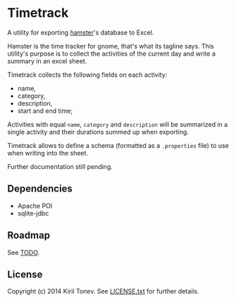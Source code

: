 # Timetrack

A utility for exporting [hamster](https://projecthamster.wordpress.com/)'s database to Excel.

Hamster is the time tracker for gnome, that's what its tagline says. This utility's
purpose is to collect the activities of the current day and write a summary in an
excel sheet.

Timetrack collects the following fields on each activity:

 * name,
 * category,
 * description,
 * start and end time;

Activities with equal `name`, `category` and `description` will be summarized in a single
activity and their durations summed up when exporting.

Timetrack allows to define a schema (formatted as a `.properties` file) to use when writing
into the sheet.

Further documentation still pending.

## Dependencies

 * Apache POI
 * sqlite-jdbc

## Roadmap

See [TODO](TODO.md).

## License

Copyright (c) 2014 Kiril Tonev. See [LICENSE.txt](LICENSE.txt) for further details.